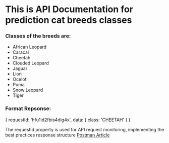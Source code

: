 <h1>This is API Documentation for prediction cat breeds classes</h1>

<h3>Classes of the breeds are:</h3>
<ul>
  <li>African Leopard</li>
  <li>Caracal</li>
  <li>Cheetah</li>
  <li>Clouded Leopard</li>
  <li>Jaguar</li>
  <li>Lion</li>
  <li>Ocelot</li>
  <li>Puma</li>
  <li>Snow Leopard</li>
  <li>Tiger</li>
</ul>

<h3>Format Repsonse:</h5>
<p>
  {
    requestId: 'hfu1id2fbis4dig4x',
    data: {
      class: 'CHEETAH'
    }
  }
</p>

<p>
  The requestId property is used for API request monitoring, implementing the best practices response structure
  <a href='https://blog.postman.com/document-your-api-like-a-pro-postman-collection-best-practices/'>Postman Article</a>
</p>
